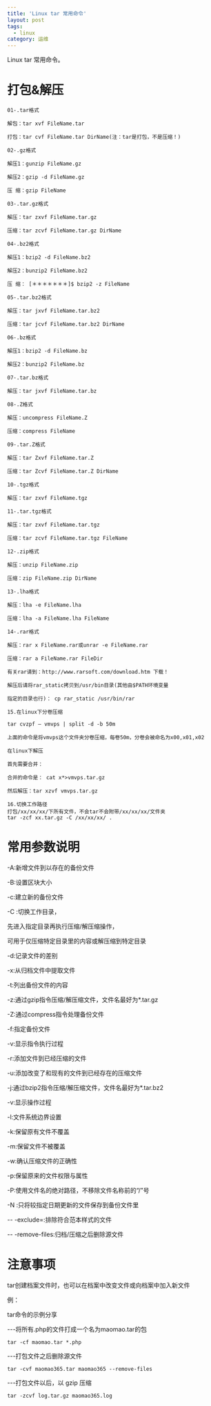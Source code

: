 ```yaml
---
title: 'Linux tar 常用命令'
layout: post
tags:
  - linux
category: 运维
---
```

Linux tar 常用命令。

<!--more-->

# 打包&解压
```shell
01-.tar格式

解包：tar xvf FileName.tar

打包：tar cvf FileName.tar DirName(注：tar是打包，不是压缩！)

02-.gz格式

解压1：gunzip FileName.gz

解压2：gzip -d FileName.gz

压 缩：gzip FileName

03-.tar.gz格式

解压：tar zxvf FileName.tar.gz

压缩：tar zcvf FileName.tar.gz DirName

04-.bz2格式

解压1：bzip2 -d FileName.bz2

解压2：bunzip2 FileName.bz2

压 缩： [＊＊＊＊＊＊＊]$ bzip2 -z FileName

05-.tar.bz2格式

解压：tar jxvf FileName.tar.bz2

压缩：tar jcvf FileName.tar.bz2 DirName

06-.bz格式

解压1：bzip2 -d FileName.bz

解压2：bunzip2 FileName.bz

07-.tar.bz格式

解压：tar jxvf FileName.tar.bz

08-.Z格式

解压：uncompress FileName.Z

压缩：compress FileName

09-.tar.Z格式

解压：tar Zxvf FileName.tar.Z

压缩：tar Zcvf FileName.tar.Z DirName

10-.tgz格式

解压：tar zxvf FileName.tgz

11-.tar.tgz格式

解压：tar zxvf FileName.tar.tgz

压缩：tar zcvf FileName.tar.tgz FileName

12-.zip格式

解压：unzip FileName.zip

压缩：zip FileName.zip DirName

13-.lha格式

解压：lha -e FileName.lha

压缩：lha -a FileName.lha FileName

14-.rar格式

解压：rar x FileName.rar或unrar -e FileName.rar

压缩：rar a FileName.rar FileDir

有关rar请到：http://www.rarsoft.com/download.htm 下载！

解压后请将rar_static拷贝到/usr/bin目录(其他由$PATH环境变量

指定的目录也行)： cp rar_static /usr/bin/rar

15.在linux下分卷压缩

tar cvzpf – vmvps | split -d -b 50m

上面的命令是将vmvps这个文件夹分卷压缩，每卷50m，分卷会被命名为x00,x01,x02

在linux下解压

首先需要合并：

合并的命令是： cat x*>vmvps.tar.gz

然后解压：tar xzvf vmvps.tar.gz

16.切换工作路径
打包/xx/xx/xx/下所有文件，不会tar不会附带/xx/xx/xx/文件夹
tar -zcf xx.tar.gz -C /xx/xx/xx/ .
```


# 常用参数说明

-A:新增文件到以存在的备份文件

-B:设置区块大小

-c:建立新的备份文件

-C :切换工作目录，

先进入指定目录再执行压缩/解压缩操作，

可用于仅压缩特定目录里的内容或解压缩到特定目录

-d:记录文件的差别

-x:从归档文件中提取文件

-t:列出备份文件的内容

-z:通过gzip指令压缩/解压缩文件，文件名最好为*.tar.gz

-Z:通过compress指令处理备份文件

-f:指定备份文件

-v:显示指令执行过程

-r:添加文件到已经压缩的文件

-u:添加改变了和现有的文件到已经存在的压缩文件

-j:通过bzip2指令压缩/解压缩文件，文件名最好为*.tar.bz2

-v:显示操作过程

-l:文件系统边界设置

-k:保留原有文件不覆盖

-m:保留文件不被覆盖

-w:确认压缩文件的正确性

-p:保留原来的文件权限与属性

-P:使用文件名的绝对路径，不移除文件名称前的“/”号

-N :只将较指定日期更新的文件保存到备份文件里

-- -exclude=:排除符合范本样式的文件

-- -remove-files:归档/压缩之后删除源文件

# 注意事项

tar创建档案文件时，也可以在档案中改变文件或向档案中加入新文件

例：

tar命令的示例分享

---将所有.php的文件打成一个名为maomao.tar的包

```
tar -cf maomao.tar *.php
```


---打包文件之后删除源文件

```
tar -cvf maomao365.tar maomao365 --remove-files
```


---打包文件以后，以 gzip 压缩

```
tar -zcvf log.tar.gz maomao365.log
```
